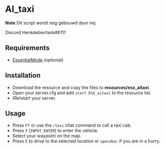 # AI_taxi
  
**Note** Dit script wordt nog gebouwd door mij.    

Discord Henkdebiertank#6111


## Requirements
- [EssentialMode](https://forum.fivem.net/t/release-essentialmode-base) (optional)

## Installation
- Download the resource and copy the files to **resources/esx_aitaxi**.
- Open your server.cfg and add `start ESX_aitaxi` to the resource list.
- (Re)start your server.

## Usage
- Press `F7` or use the `/taxi` chat command to call a taxi cab.
- Press `F` (`INPUT_ENTER`) to enter the vehicle.
- Select your waypoint on the map.
- Press `E` to drive to the selected location or `spacebar` if you are in a hurry.

